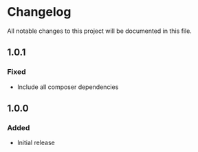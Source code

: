 # Changelog
All notable changes to this project will be documented in this file.

## 1.0.1

### Fixed

- Include all composer dependencies

## 1.0.0

### Added

- Initial release
